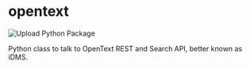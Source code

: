 # opentext

![Upload Python Package](https://github.com/ProvZH/opentext/workflows/Upload%20Python%20Package/badge.svg)


Python class to talk to OpenText REST and Search API, better known as iDMS.

